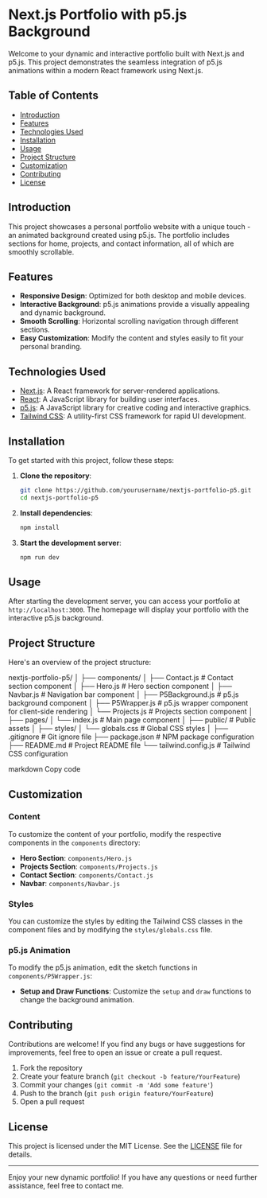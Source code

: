 # Next.js Portfolio with p5.js Background

Welcome to your dynamic and interactive portfolio built with Next.js and p5.js. This project demonstrates the seamless integration of p5.js animations within a modern React framework using Next.js.

## Table of Contents

- [Introduction](#introduction)
- [Features](#features)
- [Technologies Used](#technologies-used)
- [Installation](#installation)
- [Usage](#usage)
- [Project Structure](#project-structure)
- [Customization](#customization)
- [Contributing](#contributing)
- [License](#license)

## Introduction

This project showcases a personal portfolio website with a unique touch - an animated background created using p5.js. The portfolio includes sections for home, projects, and contact information, all of which are smoothly scrollable.

## Features

- **Responsive Design**: Optimized for both desktop and mobile devices.
- **Interactive Background**: p5.js animations provide a visually appealing and dynamic background.
- **Smooth Scrolling**: Horizontal scrolling navigation through different sections.
- **Easy Customization**: Modify the content and styles easily to fit your personal branding.

## Technologies Used

- [Next.js](https://nextjs.org/): A React framework for server-rendered applications.
- [React](https://reactjs.org/): A JavaScript library for building user interfaces.
- [p5.js](https://p5js.org/): A JavaScript library for creative coding and interactive graphics.
- [Tailwind CSS](https://tailwindcss.com/): A utility-first CSS framework for rapid UI development.

## Installation

To get started with this project, follow these steps:

1. **Clone the repository**:
    ```bash
    git clone https://github.com/yourusername/nextjs-portfolio-p5.git
    cd nextjs-portfolio-p5
    ```

2. **Install dependencies**:
    ```bash
    npm install
    ```

3. **Start the development server**:
    ```bash
    npm run dev
    ```

## Usage

After starting the development server, you can access your portfolio at `http://localhost:3000`. The homepage will display your portfolio with the interactive p5.js background.

## Project Structure

Here's an overview of the project structure:

nextjs-portfolio-p5/
│
├── components/
│ ├── Contact.js # Contact section component
│ ├── Hero.js # Hero section component
│ ├── Navbar.js # Navigation bar component
│ ├── P5Background.js # p5.js background component
│ ├── P5Wrapper.js # p5.js wrapper component for client-side rendering
│ └── Projects.js # Projects section component
│
├── pages/
│ └── index.js # Main page component
│
├── public/ # Public assets
│
├── styles/
│ └── globals.css # Global CSS styles
│
├── .gitignore # Git ignore file
├── package.json # NPM package configuration
├── README.md # Project README file
└── tailwind.config.js # Tailwind CSS configuration

markdown
Copy code

## Customization

### Content

To customize the content of your portfolio, modify the respective components in the `components` directory:

- **Hero Section**: `components/Hero.js`
- **Projects Section**: `components/Projects.js`
- **Contact Section**: `components/Contact.js`
- **Navbar**: `components/Navbar.js`

### Styles

You can customize the styles by editing the Tailwind CSS classes in the component files and by modifying the `styles/globals.css` file.

### p5.js Animation

To modify the p5.js animation, edit the sketch functions in `components/P5Wrapper.js`:

- **Setup and Draw Functions**: Customize the `setup` and `draw` functions to change the background animation.

## Contributing

Contributions are welcome! If you find any bugs or have suggestions for improvements, feel free to open an issue or create a pull request.

1. Fork the repository
2. Create your feature branch (`git checkout -b feature/YourFeature`)
3. Commit your changes (`git commit -m 'Add some feature'`)
4. Push to the branch (`git push origin feature/YourFeature`)
5. Open a pull request

## License

This project is licensed under the MIT License. See the [LICENSE](LICENSE) file for details.

---

Enjoy your new dynamic portfolio! If you have any questions or need further assistance, feel free to contact me.
